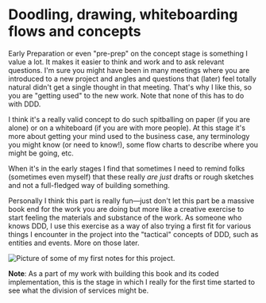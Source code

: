 # Doodling, drawing, whiteboarding flows and concepts

Early Preparation or even "pre-prep" on the concept stage is something I value a lot. It makes it easier to think and work and to ask relevant questions. I'm sure you might have been in many meetings where you are introduced to a new project and angles and questions that (later) feel totally natural didn't get a single thought in that meeting. That's why I like this, so you are "getting used" to the new work. Note that none of this has to do with DDD.

I think it's a really valid concept to do such spitballing on paper (if you are alone) or on a whiteboard (if you are with more people). At this stage it's more about getting your mind used to the business case, any terminology you might know (or need to know!), some flow charts to describe where you might be going, etc.

When it's in the early stages I find that sometimes I need to remind folks (sometimes even myself) that these really _are just_ drafts or rough sketches and not a full-fledged way of building something.

Personally I think this part is really fun—just don't let this part be a massive book end for the work you are doing but more like a creative exercise to start feeling the materials and substance of the work. As someone who knows DDD, I use this exercise as a way of also trying a first fit for various things I encounter in the project into the "tactical" concepts of DDD, such as entities and events. More on those later.

![Picture of some of my first notes for this project.](../.gitbook/assets/IMG\_1940.jpeg)

**Note**: As a part of my work with building this book and its coded implementation, this is the stage in which I really for the first time started to see what the division of services might be.
